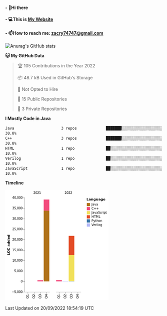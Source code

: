 #### - 👋Hi there 
#### - 💻This is [My Website](https://blingdan.github.io/)
#### - 📫How to reach me: <zacry74747@gmail.com>
<!--
**BlingDan/BlingDan** is a ✨ _special_ ✨ repository because its `README.md` (this file) appears on your GitHub profile.

Here are some ideas to get you started:

- 🔭 I’m currently working on ...
- 🌱 I’m currently learning ...
- 👯 I’m looking to collaborate on ...
- 🤔 I’m looking for help with ...
- 💬 Ask me about ...
- 📫 How to reach me: ...
- 😄 Pronouns: ...
- ⚡ Fun fact: ...
-->



![Anurag's GitHub stats](https://github-readme-stats.vercel.app/api?username=BlingDan&show_icons=true&theme=radical)

<!--START_SECTION:waka-->
**🐱 My GitHub Data** 

> 🏆 105 Contributions in the Year 2022
 > 
> 📦 48.7 kB Used in GitHub's Storage 
 > 
> 🚫 Not Opted to Hire
 > 
> 📜 15 Public Repositories 
 > 
> 🔑 3 Private Repositories  
 > 
**I Mostly Code in Java** 

```text
Java                     3 repos             ███████░░░░░░░░░░░░░░░░░░   30.0% 
C++                      3 repos             ███████░░░░░░░░░░░░░░░░░░   30.0% 
HTML                     1 repo              ██░░░░░░░░░░░░░░░░░░░░░░░   10.0% 
Verilog                  1 repo              ██░░░░░░░░░░░░░░░░░░░░░░░   10.0% 
JavaScript               1 repo              ██░░░░░░░░░░░░░░░░░░░░░░░   10.0%

```


**Timeline**

![Chart not found](https://raw.githubusercontent.com/BlingDan/BlingDan/main/charts/bar_graph.png) 


 Last Updated on 20/09/2022 18:54:19 UTC
<!--END_SECTION:waka-->


